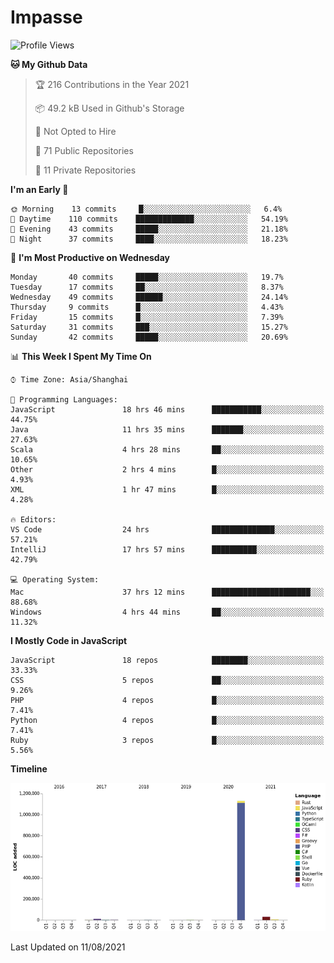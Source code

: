 # Impasse

<!--START_SECTION:waka-->
![Profile Views](http://img.shields.io/badge/Profile%20Views-1-blue)

**🐱 My Github Data** 

> 🏆 216 Contributions in the Year 2021
 > 
> 📦 49.2 kB Used in Github's Storage 
 > 
> 🚫 Not Opted to Hire
 > 
> 📜 71 Public Repositories 
 > 
> 🔑 11 Private Repositories  
 > 
**I'm an Early 🐤** 

```text
🌞 Morning    13 commits     █░░░░░░░░░░░░░░░░░░░░░░░░   6.4% 
🌆 Daytime    110 commits    █████████████░░░░░░░░░░░░   54.19% 
🌃 Evening    43 commits     █████░░░░░░░░░░░░░░░░░░░░   21.18% 
🌙 Night      37 commits     ████░░░░░░░░░░░░░░░░░░░░░   18.23%

```
📅 **I'm Most Productive on Wednesday** 

```text
Monday       40 commits     █████░░░░░░░░░░░░░░░░░░░░   19.7% 
Tuesday      17 commits     ██░░░░░░░░░░░░░░░░░░░░░░░   8.37% 
Wednesday    49 commits     ██████░░░░░░░░░░░░░░░░░░░   24.14% 
Thursday     9 commits      █░░░░░░░░░░░░░░░░░░░░░░░░   4.43% 
Friday       15 commits     █░░░░░░░░░░░░░░░░░░░░░░░░   7.39% 
Saturday     31 commits     ███░░░░░░░░░░░░░░░░░░░░░░   15.27% 
Sunday       42 commits     █████░░░░░░░░░░░░░░░░░░░░   20.69%

```


📊 **This Week I Spent My Time On** 

```text
⌚︎ Time Zone: Asia/Shanghai

💬 Programming Languages: 
JavaScript               18 hrs 46 mins      ███████████░░░░░░░░░░░░░░   44.75% 
Java                     11 hrs 35 mins      ███████░░░░░░░░░░░░░░░░░░   27.63% 
Scala                    4 hrs 28 mins       ██░░░░░░░░░░░░░░░░░░░░░░░   10.65% 
Other                    2 hrs 4 mins        █░░░░░░░░░░░░░░░░░░░░░░░░   4.93% 
XML                      1 hr 47 mins        █░░░░░░░░░░░░░░░░░░░░░░░░   4.28%

🔥 Editors: 
VS Code                  24 hrs              ██████████████░░░░░░░░░░░   57.21% 
IntelliJ                 17 hrs 57 mins      ██████████░░░░░░░░░░░░░░░   42.79%

💻 Operating System: 
Mac                      37 hrs 12 mins      ██████████████████████░░░   88.68% 
Windows                  4 hrs 44 mins       ██░░░░░░░░░░░░░░░░░░░░░░░   11.32%

```

**I Mostly Code in JavaScript** 

```text
JavaScript               18 repos            ████████░░░░░░░░░░░░░░░░░   33.33% 
CSS                      5 repos             ██░░░░░░░░░░░░░░░░░░░░░░░   9.26% 
PHP                      4 repos             █░░░░░░░░░░░░░░░░░░░░░░░░   7.41% 
Python                   4 repos             █░░░░░░░░░░░░░░░░░░░░░░░░   7.41% 
Ruby                     3 repos             █░░░░░░░░░░░░░░░░░░░░░░░░   5.56%

```


**Timeline**

![Chart not found](https://raw.githubusercontent.com/impasse/impasse/master/charts/bar_graph.png) 


 Last Updated on 11/08/2021
<!--END_SECTION:waka-->
